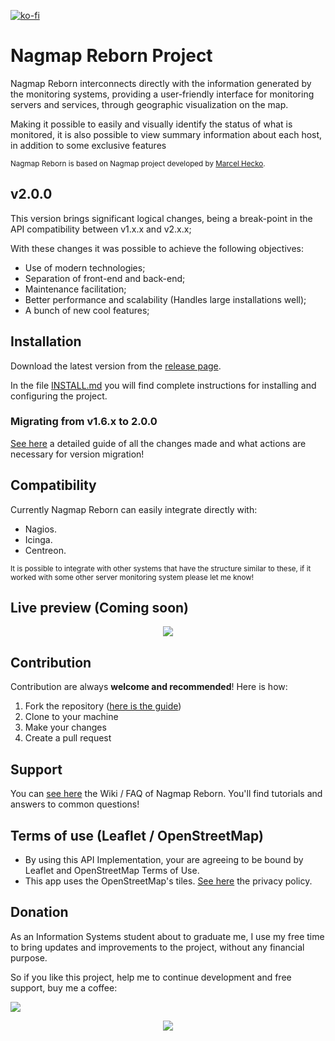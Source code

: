 [![ko-fi](https://www.ko-fi.com/img/githubbutton_sm.svg)](https://ko-fi.com/W7W61SUW3)
# Nagmap Reborn Project
Nagmap Reborn interconnects directly with the information generated by the monitoring systems, providing a user-friendly interface for monitoring servers and services, through geographic visualization on the map.

Making it possible to easily and visually identify the status of what is monitored, it is also possible to view summary information about each host, in addition to some exclusive features

<sub>Nagmap Reborn is based on Nagmap project developed by [Marcel Hecko](https://github.com/hecko).</sub>

## v2.0.0
This version brings significant logical changes, being a break-point in the API compatibility between v1.x.x and v2.x.x;

With these changes it was possible to achieve the following objectives:

* Use of modern technologies;
* Separation of front-end and back-end;
* Maintenance facilitation;
* Better performance and scalability (Handles large installations well);
* A bunch of new cool features;

## Installation

Download the latest version from the [release page](https://github.com/jocafamaka/nagmapReborn/releases).

In the file [INSTALL.md](https://github.com/jocafamaka/nagmapReborn/blob/master/INSTALL.md) you will find complete instructions for installing and configuring the project.

### Migrating from v1.6.x to 2.0.0
[See here](https://github.com/jocafamaka/nagmapReborn/wiki/Migrating-from-v1.6.x-to-v2.x.x) a detailed guide of all the changes made and what actions are necessary for version migration!

## Compatibility
Currently Nagmap Reborn can easily integrate directly with:

* Nagios.
* Icinga.
* Centreon.

<sub>It is possible to integrate with other systems that have the structure similar to these, if it worked with some other server monitoring system please let me know!</sub>

## Live preview (Coming soon)
<p align="center"> 
  <kbd>
    <img src="https://i.imgur.com/4igZSkB.gif">
  </kbd>
</p>

## Contribution

Contribution are always **welcome and recommended**! Here is how:

1. Fork the repository ([here is the guide](https://help.github.com/articles/fork-a-repo/))
1. Clone to your machine
1. Make your changes
1. Create a pull request

## Support

You can [see here](https://github.com/jocafamaka/nagmapReborn/wiki/) the Wiki / FAQ of Nagmap Reborn. You'll find tutorials and answers to common questions!

## Terms of use (Leaflet / OpenStreetMap)
* By using this API Implementation, your are agreeing to be bound by Leaflet and OpenStreetMap Terms of Use.
* This app uses the OpenStreetMap's tiles. [See here](https://wiki.osmfoundation.org/wiki/Privacy_Policy) the privacy policy.

## Donation
As an Information Systems student about to graduate me, I use my free time to bring updates and improvements to the project, without any financial purpose.

So if you like this project, help me to continue development and free support, buy me a coffee:

[![](https://www.paypalobjects.com/en_US/i/btn/btn_donateCC_LG.gif)](https://www.paypal.com/cgi-bin/webscr?cmd=_donations&business=G6E995UWUM2J6&item_name=Buy+me+a+coffee&currency_code=BRL&source=url)

<p align="center"> 
    <img src="https://media.giphy.com/media/UqTEN18TcQniWLWQBM/giphy.gif">
</p>
